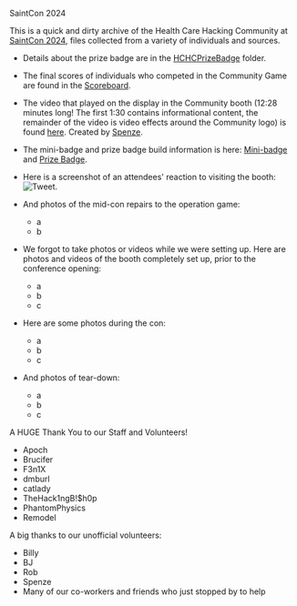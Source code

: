 SaintCon 2024

This is a quick and dirty archive of the Health Care Hacking Community at [SaintCon 2024](https://discord.gg/saintcon), files collected from a variety of individuals and sources.

- Details about the prize badge are in the [HCHCPrizeBadge](HCHCPrizeBadge) folder.

- The final scores of individuals who competed in the Community Game are found in the [Scoreboard](Scoreboard.md).

- The video that played on the display in the Community booth (12:28 minutes long! The first 1:30 contains informational content, the remainder of the video is video effects around the Community logo) is found [here](https://drive.google.com/file/d/16lCR65fBbzA4Dzpku5kPhey_Xz0Jp-Be/view?usp=drive_link). Created by [Spenze](https://spencerjamesproductions.com/).

- The mini-badge and prize badge build information is here: [Mini-badge](https://drive.google.com/file/d/1ATFBJlPe2GoRbJnTWT3q0V5KnO0iFPcM/view?usp=drive_link) and [Prize Badge](https://drive.google.com/file/d/1pjYImAD9bnm5rPrVIuyTXGip4ZBo-Cw-/view?usp=drive_link).

- Here is a screenshot of an attendees' reaction to visiting the booth: ![Tweet](https://drive.google.com/file/d/17EtfWekjcf--SIVvZkXYMlC6Q1ewD-LZ/view?usp=drive_link).

- And photos of the mid-con repairs to the operation game:
  - a
  - b

- We forgot to take photos or videos while we were setting up. Here are photos and videos of the booth completely set up, prior to the conference opening:
  - a
  - b
  - c

- Here are some photos during the con:
  - a
  - b
  - c
    
- And photos of tear-down:
  - a
  - b
  - c

A HUGE Thank You to our Staff and Volunteers!
- Apoch
- Brucifer
- F3n1X
- dmburl
- catlady
- TheHack1ngB!$h0p
- PhantomPhysics
- Remodel

A big thanks to our unofficial volunteers:
- Billy
- BJ
- Rob
- Spenze
- Many of our co-workers and friends who just stopped by to help

